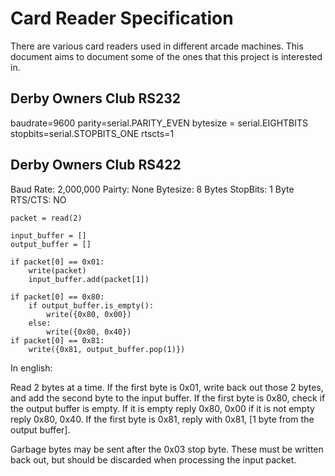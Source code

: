 # Card Reader Specification

There are various card readers used in different arcade machines. This document aims to document some of the ones that this project is interested in.

## Derby Owners Club RS232

baudrate=9600
parity=serial.PARITY_EVEN
bytesize = serial.EIGHTBITS
stopbits=serial.STOPBITS_ONE
rtscts=1

## Derby Owners Club RS422

Baud Rate: 2,000,000
Pairty: None
Bytesize: 8 Bytes
StopBits: 1 Byte
RTS/CTS: NO

```
packet = read(2)

input_buffer = []
output_buffer = []

if packet[0] == 0x01:
	write(packet)
	input_buffer.add(packet[1])

if packet[0] == 0x80:
	if output_buffer.is_empty():
		write({0x80, 0x00})
	else:
		write({0x80, 0x40})
if packet[0] == 0x81:
	write({0x81, output_buffer.pop(1)})

```

In english:

Read 2 bytes at a time.
If the first byte is 0x01, write back out those 2 bytes, and add the second byte to the input buffer.
If the first byte is 0x80, check if the output buffer is empty. If it is empty reply 0x80, 0x00 if it is not empty reply 0x80, 0x40.
If the first byte is 0x81, reply with 0x81, [1 byte from the output buffer].

Garbage bytes may be sent after the 0x03 stop byte. These must be written back out, but should be discarded when processing the input packet.
